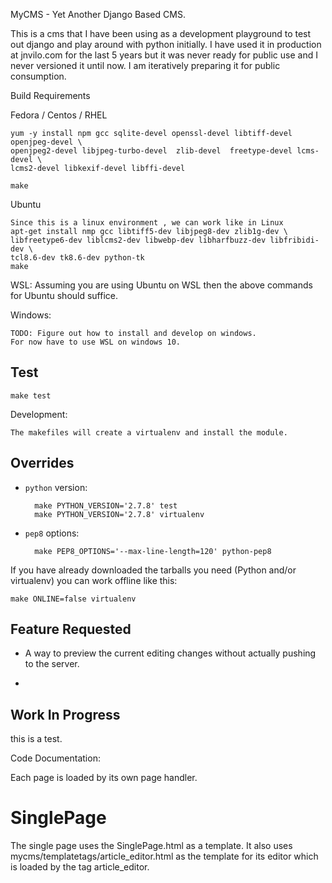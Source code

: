 
MyCMS - Yet Another Django Based CMS. 

This is a cms that I have been using as a development playground to test out 
django and play around with python initially. I have used it in production at 
jnvilo.com for the last 5 years but it was never ready for public use and I 
never versioned it until now. I am iteratively preparing it for public consumption. 

Build Requirements

Fedora / Centos / RHEL
 
	yum -y install npm gcc sqlite-devel openssl-devel libtiff-devel openjpeg-devel \
	openjpeg2-devel libjpeg-turbo-devel  zlib-devel  freetype-devel lcms-devel \
	lcms2-devel libkexif-devel libffi-devel

	make

Ubuntu

	Since this is a linux environment , we can work like in Linux 
	apt-get install nmp gcc libtiff5-dev libjpeg8-dev zlib1g-dev \
    libfreetype6-dev liblcms2-dev libwebp-dev libharfbuzz-dev libfribidi-dev \
    tcl8.6-dev tk8.6-dev python-tk
	make

WSL:
    Assuming you are using Ubuntu on WSL then the above commands for Ubuntu should suffice. 
    
Windows:

	TODO: Figure out how to install and develop on windows. 
	For now have to use WSL on windows 10. 

Test
----

    make test

Development:

	The makefiles will create a virtualenv and install the module.

Overrides
---------

- `python` version:

        make PYTHON_VERSION='2.7.8' test
        make PYTHON_VERSION='2.7.8' virtualenv
- `pep8` options:

        make PEP8_OPTIONS='--max-line-length=120' python-pep8

If you have already downloaded the tarballs you need (Python and/or virtualenv) you can work offline like this:

    make ONLINE=false virtualenv


Feature Requested
-----------------

- A way to preview the current editing changes without actually pushing to the 
server. 

- 



Work In Progress
-----------------


this is a test.

Code Documentation:


Each page is loaded by its own page handler. 


SinglePage 
==========

The single page uses the SinglePage.html as a template. 
It also uses mycms/templatetags/article_editor.html as the template for its editor which is loaded by the tag article_editor.
